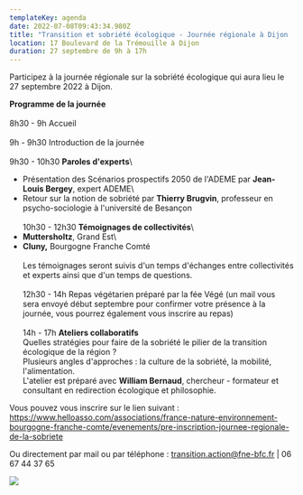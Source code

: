 ```yaml
---
templateKey: agenda
date: 2022-07-08T09:43:34.980Z
title: "Transition et sobriété écologique - Journée régionale à Dijon ! "
location: 17 Boulevard de la Trémouille à Dijon
duration: 27 septembre de 9h à 17h
---
```

Participez à la journée régionale sur la sobriété écologique qui aura lieu le 27 septembre 2022 à Dijon. 

<!--StartFragment-->

**Programme de la journée**\
\
8h30 - 9h Accueil\
\
9h - 9h30 Introduction de la journée\
\
9h30 - 10h30 **Paroles d'experts**\
- Présentation des Scénarios prospectifs 2050 de l'ADEME par **Jean-Louis Bergey**, expert ADEME\
- Retour sur la notion de sobriété par **Thierry Brugvin**, professeur en psycho-sociologie à l'université de Besançon\
\
10h30 - 12h30 **Témoignages de collectivités**\
- **Muttersholtz**, Grand Est\
- **Cluny,** Bourgogne Franche Comté\
\
Les témoignages seront suivis d'un temps d'échanges entre collectivités et experts ainsi que d'un temps de questions.\
\
12h30 - 14h Repas végétarien préparé par la fée Végé (un mail vous sera envoyé début septembre pour confirmer votre présence à la journée, vous pourrez également vous inscrire au repas)\
\
14h - 17h **Ateliers collaboratifs**\
Quelles stratégies pour faire de la sobriété le pilier de la transition écologique de la région ?\
Plusieurs angles d'approches : la culture de la sobriété, la mobilité, l'alimentation.\
L'atelier est préparé avec **William Bernaud**, chercheur - formateur et consultant en redirection écologique et philosophie.

<!--EndFragment-->

Vous pouvez vous inscrire sur le lien suivant : https://www.helloasso.com/associations/france-nature-environnement-bourgogne-franche-comte/evenements/pre-inscription-journee-regionale-de-la-sobriete

Ou directement par mail ou par téléphone : transition.action@fne-bfc.fr | 06 67 44 37 65

![](/img/réunissons-nous-et-changeons-les-choses-.jpg?nf_resize=fit&w=400#img-center)